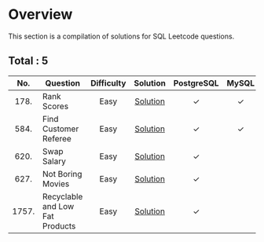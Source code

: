 # Overview

This section is a compilation of solutions for SQL Leetcode questions.


## Total : 5


| No. | Question | Difficulty | Solution | PostgreSQL | MySQL | Oracle |
|:---:|----------|:----------:|:--------:|:----------:|:-----:|:------:|
| 178. | Rank Scores | Easy | [Solution](https://github.com/ezryn-zaharoff/leetcode-solutions/blob/master/sql/Q0178.md) | ✓ | ✓ | ✓ |
| 584. | Find Customer Referee | Easy | [Solution](https://github.com/ezryn-zaharoff/leetcode-solutions/blob/master/sql/Q0584.md) | ✓ | ✓ | ✓ |
| 620. | Swap Salary | Easy | [Solution](https://github.com/ezryn-zaharoff/leetcode-solutions/blob/master/sql/Q0620.md) | ✓ |
| 627. | Not Boring Movies | Easy | [Solution](https://github.com/ezryn-zaharoff/leetcode-solutions/blob/master/sql/Q0627.md) | ✓ |
| 1757. | Recyclable and Low Fat Products | Easy | [Solution](https://github.com/ezryn-zaharoff/leetcode-solutions/blob/master/sql/Q1757.md) | ✓ |